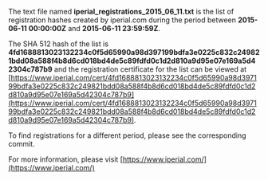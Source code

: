 The text file named **iperial_registrations_2015_06_11.txt** is the list of registration hashes created by iperial.com during the period between **2015-06-11 00:00:00Z** and **2015-06-11 23:59:59Z**.

The SHA 512 hash of the list is **4fd1688813023132234c0f5d65990a98d397199bdfa3e0225c832c249821bdd08a588f4b8d6cd018bd4de5c89fdfd0c1d2d810a9d95e07e169a5d42304c787b9** and the registration certificate for the list can be viewed at [https://www.iperial.com/cert/4fd1688813023132234c0f5d65990a98d397199bdfa3e0225c832c249821bdd08a588f4b8d6cd018bd4de5c89fdfd0c1d2d810a9d95e07e169a5d42304c787b9](https://www.iperial.com/cert/4fd1688813023132234c0f5d65990a98d397199bdfa3e0225c832c249821bdd08a588f4b8d6cd018bd4de5c89fdfd0c1d2d810a9d95e07e169a5d42304c787b9).

To find registrations for a different period, please see the corresponding commit.

For more information, please visit [https://www.iperial.com/](https://www.iperial.com/)
